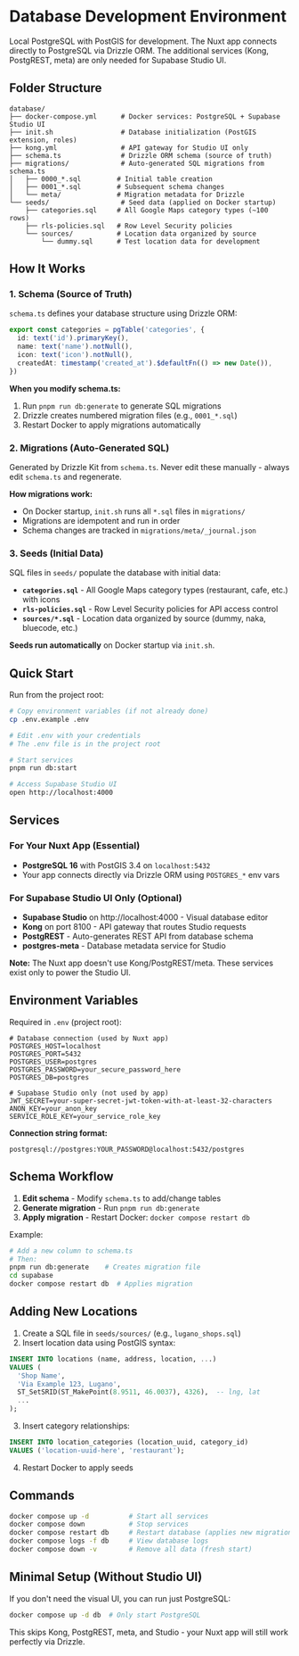# Database Development Environment

Local PostgreSQL with PostGIS for development. The Nuxt app connects directly to PostgreSQL via Drizzle ORM. The additional services (Kong, PostgREST, meta) are only needed for Supabase Studio UI.

## Folder Structure

```
database/
├── docker-compose.yml      # Docker services: PostgreSQL + Supabase Studio UI
├── init.sh                 # Database initialization (PostGIS extension, roles)
├── kong.yml                # API gateway for Studio UI only
├── schema.ts               # Drizzle ORM schema (source of truth)
├── migrations/             # Auto-generated SQL migrations from schema.ts
│   ├── 0000_*.sql         # Initial table creation
│   ├── 0001_*.sql         # Subsequent schema changes
│   └── meta/              # Migration metadata for Drizzle
└── seeds/                  # Seed data (applied on Docker startup)
    ├── categories.sql     # All Google Maps category types (~100 rows)
    ├── rls-policies.sql   # Row Level Security policies
    └── sources/           # Location data organized by source
        └── dummy.sql      # Test location data for development
```

## How It Works

### 1. Schema (Source of Truth)

`schema.ts` defines your database structure using Drizzle ORM:

```typescript
export const categories = pgTable('categories', {
  id: text('id').primaryKey(),
  name: text('name').notNull(),
  icon: text('icon').notNull(),
  createdAt: timestamp('created_at').$defaultFn(() => new Date()),
})
```

**When you modify schema.ts:**

1. Run `pnpm run db:generate` to generate SQL migrations
2. Drizzle creates numbered migration files (e.g., `0001_*.sql`)
3. Restart Docker to apply migrations automatically

### 2. Migrations (Auto-Generated SQL)

Generated by Drizzle Kit from `schema.ts`. Never edit these manually - always edit `schema.ts` and regenerate.

**How migrations work:**

- On Docker startup, `init.sh` runs all `*.sql` files in `migrations/`
- Migrations are idempotent and run in order
- Schema changes are tracked in `migrations/meta/_journal.json`

### 3. Seeds (Initial Data)

SQL files in `seeds/` populate the database with initial data:

- **`categories.sql`** - All Google Maps category types (restaurant, cafe, etc.) with icons
- **`rls-policies.sql`** - Row Level Security policies for API access control
- **`sources/*.sql`** - Location data organized by source (dummy, naka, bluecode, etc.)

**Seeds run automatically** on Docker startup via `init.sh`.

## Quick Start

Run from the project root:

```bash
# Copy environment variables (if not already done)
cp .env.example .env

# Edit .env with your credentials
# The .env file is in the project root

# Start services
pnpm run db:start

# Access Supabase Studio UI
open http://localhost:4000
```

## Services

### For Your Nuxt App (Essential)

- **PostgreSQL 16** with PostGIS 3.4 on `localhost:5432`
- Your app connects directly via Drizzle ORM using `POSTGRES_*` env vars

### For Supabase Studio UI Only (Optional)

- **Supabase Studio** on http://localhost:4000 - Visual database editor
- **Kong** on port 8100 - API gateway that routes Studio requests
- **PostgREST** - Auto-generates REST API from database schema
- **postgres-meta** - Database metadata service for Studio

**Note:** The Nuxt app doesn't use Kong/PostgREST/meta. These services exist only to power the Studio UI.

## Environment Variables

Required in `.env` (project root):

```env
# Database connection (used by Nuxt app)
POSTGRES_HOST=localhost
POSTGRES_PORT=5432
POSTGRES_USER=postgres
POSTGRES_PASSWORD=your_secure_password_here
POSTGRES_DB=postgres

# Supabase Studio only (not used by app)
JWT_SECRET=your-super-secret-jwt-token-with-at-least-32-characters
ANON_KEY=your_anon_key
SERVICE_ROLE_KEY=your_service_role_key
```

**Connection string format:**

```
postgresql://postgres:YOUR_PASSWORD@localhost:5432/postgres
```

## Schema Workflow

1. **Edit schema** - Modify `schema.ts` to add/change tables
2. **Generate migration** - Run `pnpm run db:generate`
3. **Apply migration** - Restart Docker: `docker compose restart db`

Example:

```bash
# Add a new column to schema.ts
# Then:
pnpm run db:generate    # Creates migration file
cd supabase
docker compose restart db  # Applies migration
```

## Adding New Locations

1. Create a SQL file in `seeds/sources/` (e.g., `lugano_shops.sql`)
2. Insert location data using PostGIS syntax:

```sql
INSERT INTO locations (name, address, location, ...)
VALUES (
  'Shop Name',
  'Via Example 123, Lugano',
  ST_SetSRID(ST_MakePoint(8.9511, 46.0037), 4326),  -- lng, lat
  ...
);
```

3. Insert category relationships:

```sql
INSERT INTO location_categories (location_uuid, category_id)
VALUES ('location-uuid-here', 'restaurant');
```

4. Restart Docker to apply seeds

## Commands

```bash
docker compose up -d          # Start all services
docker compose down           # Stop services
docker compose restart db     # Restart database (applies new migrations)
docker compose logs -f db     # View database logs
docker compose down -v        # Remove all data (fresh start)
```

## Minimal Setup (Without Studio UI)

If you don't need the visual UI, you can run just PostgreSQL:

```bash
docker compose up -d db  # Only start PostgreSQL
```

This skips Kong, PostgREST, meta, and Studio - your Nuxt app will still work perfectly via Drizzle.
